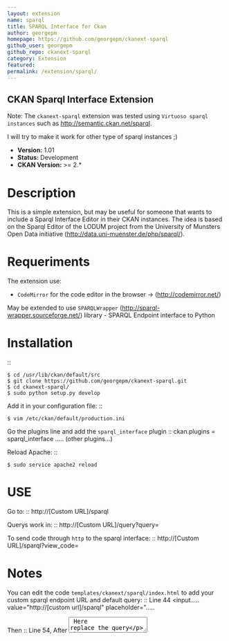 ```yaml
---
layout: extension
name: sparql
title: SPARQL Interface for Ckan
author: georgepm
homepage: https://github.com/georgepm/ckanext-sparql
github_user: georgepm
github_repo: ckanext-sparql
category: Extension
featured: 
permalink: /extension/sparql/
---
```



CKAN Sparql Interface Extension
-------------------------------

Note: The ``ckanext-sparql`` extension was tested using ``Virtuoso sparql instances`` such as http://semantic.ckan.net/sparql.

I will try to make it work for other type of sparql instances ;)

- **Version:** 1.01
- **Status:** Development
- **CKAN Version:** >= 2.*

Description
===========
This is a simple extension, but may be useful for someone that wants to include a Sparql Interface Editor in their CKAN instances. The idea is based on the Sparql Editor of the LODUM project from the University of Munsters Open Data initiative (http://data.uni-muenster.de/php/sparql/).

Requeriments
============

The extension use:

- ``CodeMirror`` for the code editor in the browser -> (http://codemirror.net/)

May be extended to use ``SPARQLWrapper`` (http://sparql-wrapper.sourceforge.net/) library - SPARQL Endpoint interface to Python

Installation
============
::

	$ cd /usr/lib/ckan/default/src
	$ git clone https://github.com/georgepm/ckanext-sparql.git
	$ cd ckanext-sparql/
	$ sudo python setup.py develop

Add it in your configuration file:
::

	$ vim /etc/ckan/default/production.ini

Go the plugins line and add the ``sparql_interface`` plugin
::
	ckan.plugins = sparql_interface ..... (other plugins...)

Reload Apache:
::

	$ sudo service apache2 reload
  
USE
===

Go to:
::
	http://[Custom URL]/sparql

Querys work in:
::
	http://[Custom URL]/query?query=

To send code through ``http`` to the sparql interface:
::
	http://[Custom URL]/sparql?view_code=
  
Notes
=====

You can edit the code ``templates/ckanext/sparql/index.html`` to add your custom sparql endpoint URL and default query:
::
	Line 44
	<input..... value="http://[custom url]/sparql" placeholder=".....

Then
::
	Line 54, After
	<textarea id="sparql_code" name="sparql_code"  resize="both">
	Here replace the query
  
Changelog
=========

- Version: 1.01: Fix Bugs 

Example
=======

- http://data.upf.edu/sparql

